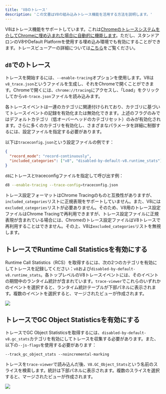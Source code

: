 ```yaml
---
title: 'V8のトレース'
description: 'この文書はV8の組み込みトレース機能を活用する方法を説明します。'
---
```

V8はトレース機能をサポートしています。これは[Chromeのトレースシステムを介してChromeに埋め込まれた場合に自動的に機能します](/docs/rcs)。ただし、スタンドアロンのV8やDefault Platformを使用する埋め込み環境でも有効にすることができます。トレースビューアーの詳細については[こちら](https://github.com/catapult-project/catapult/blob/master/tracing/README.md)をご覧ください。

## `d8`でのトレース

トレースを開始するには、`--enable-tracing`オプションを使用します。V8は`v8_trace.json`というファイルを生成し、それをChromeで開くことができます。Chromeで開くには、`chrome://tracing`にアクセスし、「Load」をクリックしてから`v8-trace.json`ファイルを読み込みます。

各トレースイベントは一連のカテゴリに関連付けられており、カテゴリに基づいてトレースイベントの記録を有効化または無効化できます。上述のフラグのみではデフォルトカテゴリ（低オーバーヘッドのカテゴリセット）のみが有効化されます。さらに多くのカテゴリを有効化し、さまざまなパラメータを詳細に制御するには、設定ファイルを指定する必要があります。

以下は`traceconfig.json`という設定ファイルの例です：

```json
{
  "record_mode": "record-continuously",
  "included_categories": ["v8", "disabled-by-default-v8.runtime_stats"]
}
```

`d8`にトレースとtraceconfigファイルを指定して呼び出す例：

```bash
d8 --enable-tracing --trace-config=traceconfig.json
```

トレース設定フォーマットはChrome Tracingのものと互換性がありますが、`included_categories`リストに正規表現をサポートしていません。また、V8には`excluded_categories`リストが必要ありません。そのため、V8用のトレース設定ファイルはChrome Tracingで再利用できますが、トレース設定ファイルに正規表現が含まれている場合には、Chromeのトレース設定ファイルはV8トレースで再利用することはできません。その上、V8は`excluded_categories`リストを無視します。

## トレースでRuntime Call Statisticsを有効にする

Runtime Call Statistics（<abbr>RCS</abbr>）を取得するには、次の2つのカテゴリを有効にしてトレースを記録してください：`v8`および`disabled-by-default-v8.runtime_stats`。各トップレベルのV8トレースイベントには、そのイベントの期間中のランタイム統計が含まれています。`trace-viewer`でこれらのいずれかのイベントを選択すると、ランタイム統計テーブルが下部パネルに表示されます。複数のイベントを選択すると、マージされたビューが作成されます。

![](/_img/docs/trace/runtime-stats.png)

## トレースでGC Object Statisticsを有効にする

トレースでGC Object Statisticsを取得するには、`disabled-by-default-v8.gc_stats`カテゴリを有効にしてトレースを収集する必要があります。また、以下の`--js-flags`を使用する必要があります：

```
--track_gc_object_stats --noincremental-marking
```

トレースを`trace-viewer`で読み込んだ後、`V8.GC_Object_Stats`という名前のスライスを検索します。統計は下部パネルに表示されます。複数のスライスを選択すると、マージされたビューが作成されます。

![](/_img/docs/trace/gc-stats.png)
